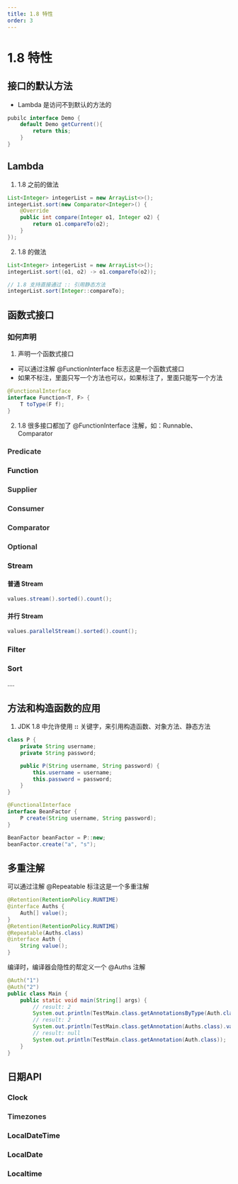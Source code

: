 ```yaml
---
title: 1.8 特性
order: 3
---
```


# 1.8 特性

## 接口的默认方法
+ Lambda 是访问不到默认的方法的

```java
pubilc interface Demo {
    default Demo getCurrent(){
        return this;
    }
}
```

## Lambda
1. 1.8 之前的做法

```java
List<Integer> integerList = new ArrayList<>();
integerList.sort(new Comparator<Integer>() {
    @Override
    public int compare(Integer o1, Integer o2) {
        return o1.compareTo(o2);
    }
});
```

2. 1.8 的做法

```java
List<Integer> integerList = new ArrayList<>();
integerList.sort((o1, o2) -> o1.compareTo(o2));

// 1.8 支持直接通过 :: 引用静态方法
integerList.sort(Integer::compareTo);
```

## 函数式接口
### 如何声明
1. 声明一个函数式接口
+ 可以通过注解 @FunctionInterface 标志这是一个函数式接口
+ 如果不标注，里面只写一个方法也可以，如果标注了，里面只能写一个方法

```java
@FunctionalInterface
interface Function<T, F> {
    T toType(F f);
}
```

2. 1.8 很多接口都加了 @FunctionInterface 注解，如：Runnable、Comparator

### <font style="color:rgb(51,51,51);">Predicate</font>
### Function
### <font style="color:rgb(51,51,51);">Supplier</font>
### <font style="color:rgb(51,51,51);">Consumer</font>
### <font style="color:rgb(51,51,51);">Comparator</font>
### <font style="color:rgb(51,51,51);">Optional</font>
### Stream
#### 普通 Stream
```java
values.stream().sorted().count();
```

#### 并行 Stream
```java
values.parallelStream().sorted().count();
```

### Filter
### Sort
....

## 方法和构造函数的应用
1. JDK 1.8 中允许使用 **::** 关键字，来引用构造函数、对象方法、静态方法

```java
class P {
    private String username;
    private String password;

    public P(String username, String password) {
        this.username = username;
        this.password = password;
    }
}

@FunctionalInterface
interface BeanFactor {
    P create(String username, String password);
}
```

```java
BeanFactor beanFactor = P::new;
beanFactor.create("a", "s");
```

## 多重注解
可以通过注解 @Repeatable 标注这是一个多重注解

```java
@Retention(RetentionPolicy.RUNTIME)
@interface Auths {
    Auth[] value();
}
@Retention(RetentionPolicy.RUNTIME)
@Repeatable(Auths.class)
@interface Auth {
    String value();
}

```

编译时，编译器会隐性的帮定义一个 @Auths 注解

```java
@Auth("1")
@Auth("2")
public class Main {
    public static void main(String[] args) {
        // result: 2
        System.out.println(TestMain.class.getAnnotationsByType(Auth.class).length);
        // result: 2
        System.out.println(TestMain.class.getAnnotation(Auths.class).value().length);
        // result: null
        System.out.println(TestMain.class.getAnnotation(Auth.class));
    }
}
```

## 日期API
### Clock
### <font style="color:rgb(51,51,51);">Timezones</font>
### LocalDateTime
### LocalDate
### Localtime
